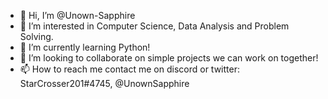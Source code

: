 - 👋 Hi, I’m @Unown-Sapphire
- 👀 I’m interested in Computer Science, Data Analysis and Problem Solving.
- 🌱 I’m currently learning Python!
- 💞️ I’m looking to collaborate on simple projects we can work on together!
- 📫 How to reach me contact me on discord or twitter: StarCrosser201#4745, @UnownSapphire

<!---
Unown-Sapphire/Unown-Sapphire is a ✨ special ✨ repository because its `README.md` (this file) appears on your GitHub profile.
You can click the Preview link to take a look at your changes.
--->
